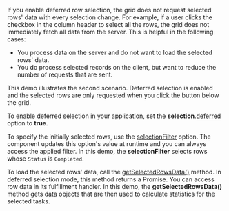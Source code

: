 If you enable deferred row selection, the grid does not request selected rows' data with every selection change. For example, if a user clicks the checkbox in the column header to select all the rows, the grid does not immediately fetch all data from the server. This is helpful in the following cases:

- You process data on the server and do not want to load the selected rows' data.
- You do process selected records on the client, but want to reduce the number of requests that are sent.

This demo illustrates the second scenario. Deferred selection is enabled and the selected rows are only requested when you click the button below the grid.

To enable deferred selection in your application, set the **selection**.[deferred](/Documentation/ApiReference/UI_Widgets/dxDataGrid/Configuration/selection/#deferred) option to **true**.

To specify the initially selected rows, use the [selectionFilter](/Documentation/ApiReference/UI_Widgets/dxDataGrid/Configuration/#selectionFilter) option. The component updates this option's value at runtime and you can always access the applied filter. In this demo, the **selectionFilter** selects rows whose `Status` is `Completed`.

To load the selected rows' data, call the [getSelectedRowsData()](/Documentation/ApiReference/UI_Widgets/dxDataGrid/Methods/#getSelectedRowsData) method. In deferred selection mode, this method returns a Promise. You can access row data in its fulfillment handler. In this demo, the **getSelectedRowsData()** method gets data objects that are then used to calculate statistics for the selected tasks.